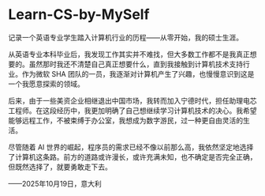 # Learn-CS-by-MySelf
记录一个英语专业学生踏入计算机行业的历程——从零开始，我的硕士生涯。

从英语专业本科毕业后，我发现工作其实并不难找，但大多数工作都不是我真正想要的。虽然那时我还不清楚自己真正想要什么，直到我接触到计算机技术支持行业。作为微软 SHA 团队的一员，我逐渐对计算机产生了兴趣，也慢慢意识到这是一个我愿意探索的领域。

后来，由于一些美资企业相继退出中国市场，我转而加入宁德时代，担任助理电芯工程师。在这段经历中，我更加明确了自己想继续学习计算机技术的决心。我希望能够远程工作，不被束缚于办公室，我想成为数字游民，过一种更自由灵活的生活。

尽管随着 AI 世界的崛起，程序员的需求已经不像以前那么高，我依然坚定地选择了计算机这条路。前方的道路或许漫长，或许充满未知，也不确定是否完全正确，但既然选择了，就要勇敢走下去。

——2025年10月19日，意大利
